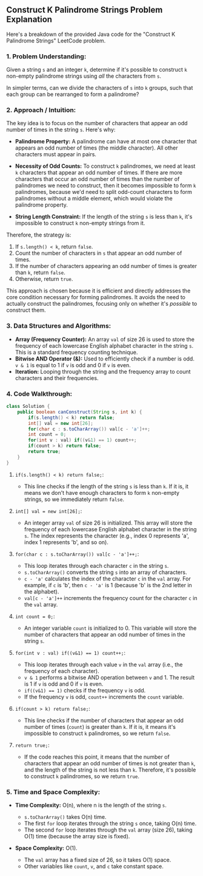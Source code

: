 ## Construct K Palindrome Strings Problem Explanation

Here's a breakdown of the provided Java code for the "Construct K Palindrome Strings" LeetCode problem.

### 1. Problem Understanding:

Given a string `s` and an integer `k`, determine if it's possible to construct `k` non-empty palindrome strings using *all* the characters from `s`.

In simpler terms, can we divide the characters of `s` into `k` groups, such that each group can be rearranged to form a palindrome?

### 2. Approach / Intuition:

The key idea is to focus on the number of characters that appear an odd number of times in the string `s`.  Here's why:

*   **Palindrome Property:** A palindrome can have at most one character that appears an odd number of times (the middle character).  All other characters must appear in pairs.

*   **Necessity of Odd Counts:** To construct `k` palindromes, we need at least `k` characters that appear an odd number of times. If there are more characters that occur an odd number of times than the number of palindromes we need to construct, then it becomes impossible to form `k` palindromes, because we'd need to split odd-count characters to form palindromes without a middle element, which would violate the palindrome property.

*   **String Length Constraint:** If the length of the string `s` is less than `k`, it's impossible to construct `k` non-empty strings from it.

Therefore, the strategy is:

1.  If `s.length() < k`, return `false`.
2.  Count the number of characters in `s` that appear an odd number of times.
3.  If the number of characters appearing an odd number of times is greater than `k`, return `false`.
4.  Otherwise, return `true`.

This approach is chosen because it is efficient and directly addresses the core condition necessary for forming palindromes.  It avoids the need to actually construct the palindromes, focusing only on whether it's *possible* to construct them.

### 3. Data Structures and Algorithms:

*   **Array (Frequency Counter):**  An array `val` of size 26 is used to store the frequency of each lowercase English alphabet character in the string `s`.  This is a standard frequency counting technique.
*   **Bitwise AND Operator (&):** Used to efficiently check if a number is odd. `v & 1` is equal to 1 if `v` is odd and 0 if `v` is even.
*   **Iteration:** Looping through the string and the frequency array to count characters and their frequencies.

### 4. Code Walkthrough:

```java
class Solution {
    public boolean canConstruct(String s, int k) {
        if(s.length() < k) return false;
        int[] val = new int[26];
        for(char c : s.toCharArray()) val[c - 'a']++;
        int count = 0;
        for(int v : val) if((v&1) == 1) count++;
        if(count > k) return false;
        return true;
    }
}
```

1.  `if(s.length() < k) return false;`:
    *   This line checks if the length of the string `s` is less than `k`. If it is, it means we don't have enough characters to form `k` non-empty strings, so we immediately return `false`.

2.  `int[] val = new int[26];`:
    *   An integer array `val` of size 26 is initialized. This array will store the frequency of each lowercase English alphabet character in the string `s`.  The index represents the character (e.g., index 0 represents 'a', index 1 represents 'b', and so on).

3.  `for(char c : s.toCharArray()) val[c - 'a']++;`:
    *   This loop iterates through each character `c` in the string `s`.
    *   `s.toCharArray()` converts the string `s` into an array of characters.
    *   `c - 'a'` calculates the index of the character `c` in the `val` array.  For example, if `c` is 'b', then `c - 'a'` is 1 (because 'b' is the 2nd letter in the alphabet).
    *   `val[c - 'a']++` increments the frequency count for the character `c` in the `val` array.

4.  `int count = 0;`:
    *   An integer variable `count` is initialized to 0. This variable will store the number of characters that appear an odd number of times in the string `s`.

5.  `for(int v : val) if((v&1) == 1) count++;`:
    *   This loop iterates through each value `v` in the `val` array (i.e., the frequency of each character).
    *   `v & 1` performs a bitwise AND operation between `v` and 1. The result is 1 if `v` is odd and 0 if `v` is even.
    *   `if((v&1) == 1)` checks if the frequency `v` is odd.
    *   If the frequency `v` is odd, `count++` increments the `count` variable.

6.  `if(count > k) return false;`:
    *   This line checks if the number of characters that appear an odd number of times (`count`) is greater than `k`. If it is, it means it's impossible to construct `k` palindromes, so we return `false`.

7.  `return true;`:
    *   If the code reaches this point, it means that the number of characters that appear an odd number of times is not greater than `k`, and the length of the string is not less than `k`. Therefore, it's possible to construct `k` palindromes, so we return `true`.

### 5. Time and Space Complexity:

*   **Time Complexity:** O(n), where n is the length of the string `s`.
    *   `s.toCharArray()` takes O(n) time.
    *   The first `for` loop iterates through the string `s` once, taking O(n) time.
    *   The second `for` loop iterates through the `val` array (size 26), taking O(1) time (because the array size is fixed).

*   **Space Complexity:** O(1).
    *   The `val` array has a fixed size of 26, so it takes O(1) space.
    *   Other variables like `count`, `v`, and `c` take constant space.
